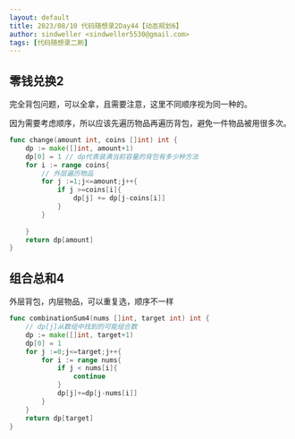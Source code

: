 ```yaml
---
layout: default
title: 2023/08/10 代码随想录2Day44【动态规划6】
author: sindweller <sindweller5530@gmail.com>
tags: [代码随想录二刷]
---
```


## 零钱兑换2

完全背包问题，可以全拿，且需要注意，这里不同顺序视为同一种的。

因为需要考虑顺序，所以应该先遍历物品再遍历背包，避免一件物品被用很多次。

```go
func change(amount int, coins []int) int {
    dp := make([]int, amount+1)
    dp[0] = 1 // dp代表装满当前容量的背包有多少种方法
    for i := range coins{
        // 外层遍历物品
        for j :=1;j<=amount;j++{
            if j >=coins[i]{
                dp[j] += dp[j-coins[i]]
            }
        }
        
    }
    return dp[amount]
}
```

## 组合总和4

外层背包，内层物品，可以重复选，顺序不一样

```go
func combinationSum4(nums []int, target int) int {
    // dp[j]从数组中找到的可能组合数
    dp := make([]int, target+1)
    dp[0] = 1
    for j :=0;j<=target;j++{
        for i := range nums{
            if j < nums[i]{
                continue
            }
            dp[j]+=dp[j-nums[i]]
        }
    }
    return dp[target]
}
```


